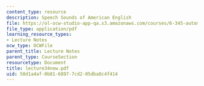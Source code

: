 ```yaml
---
content_type: resource
description: Speech Sounds of American English
file: https://ol-ocw-studio-app-qa.s3.amazonaws.com/courses/6-345-automatic-speech-recognition-spring-2003/50d1a4af0b8168977cd205dba8c4f414_lecture34new.pdf
file_type: application/pdf
learning_resource_types:
- Lecture Notes
ocw_type: OCWFile
parent_title: Lecture Notes
parent_type: CourseSection
resourcetype: Document
title: lecture34new.pdf
uid: 50d1a4af-0b81-6897-7cd2-05dba8c4f414
---
```


